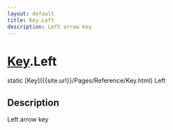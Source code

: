 ```yaml
---
layout: default
title: Key.Left
description: Left arrow key
---
```

# [Key]({{site.url}}/Pages/Reference/Key.html).Left

<div class='signature' markdown='1'>
static [Key]({{site.url}}/Pages/Reference/Key.html) Left
</div>

## Description
Left arrow key

